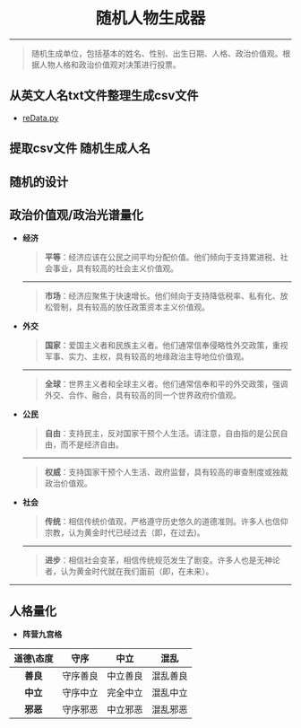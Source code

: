 # <center>随机人物生成器</center>
-----
>随机生成单位，包括基本的姓名、性别、出生日期、人格、政治价值观。根据人物人格和政治价值观对决策进行投票。
## 从英文人名txt文件整理生成csv文件
- [reData.py](RandomCharacterGenerator_En/reData.py)
## 提取csv文件 随机生成人名
## 随机的设计
## 政治价值观/政治光谱量化
- **经济**   
	>**平等**：经济应该在公民之间平均分配价值。他们倾向于支持累进税、社会事业，具有较高的社会主义价值观。
	---
	>**市场**：经济应聚焦于快速增长。他们倾向于支持降低税率、私有化、放松管制，具有较高的放任政策资本主义价值观。
- **外交**
	>**国家**：爱国主义者和民族主义者。他们通常信奉侵略性外交政策，重视军事、实力、主权，具有较高的地缘政治主导地位价值观。
	---
	>**全球**：世界主义者和全球主义者。他们通常信奉和平的外交政策，强调外交、合作、融合，具有较高的同一个世界政府价值观。
- **公民**
	>**自由**：支持民主，反对国家干预个人生活。请注意，自由指的是公民自由，而不是经济自由。
	---
	>**权威**：支持国家干预个人生活、政府监督，具有较高的审查制度或独裁政治价值观。
- **社会**
	>**传统**：相信传统价值观，严格遵守历史悠久的道德准则。许多人也信仰宗教，认为黄金时代已经过去（即，在过去)。
	---
	>**进步**：相信社会变革，相信传统规范发生了剧变。许多人也是无神论者，认为黄金时代就在我们面前（即，在未来）。
----
## 人格量化
- **阵营九宫格**

| 道德\态度 | 守序 | 中立 | 混乱 |
| :---: | :---: | :---: | :---: |
| **善良** | 守序善良 | 中立善良 | 混乱善良 |
| **中立** | 守序中立 | 完全中立 | 混乱中立 |
| **邪恶** | 守序邪恶 | 中立邪恶 | 混乱邪恶 |